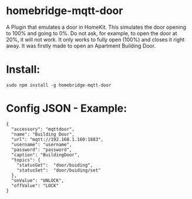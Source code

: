# homebridge-mqtt-door

A Plugin that emulates a door in HomeKit. This simulates the door opening to 100% and going to 0%.
Do not ask, for example, to open the door at 20%, it will not work. It only works to fully open (100%) and closes it right away. It was firstly made to open an Apartment Building Door.

# Install:
```
sudo npm install -g homebridge-mqtt-door
```

# Config JSON - Example: 

```
{
  "accessory": "mqttdoor",
  "name": "Building Door",
  "url": "mqtt://192.168.1.160:1883",
  "username": "username",
  "password": "password",
  "caption": "BuildingDoor",
  "topics": {
    "statusGet":  "door/buiding",
    "statusSet":  "door/buiding/set"
  },
  "onValue": "UNLOCK",
  "offValue": "LOCK"
}
```
